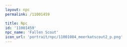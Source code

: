 ```yaml
---
layout: npc
permalink: /11001459

title: Npc
id: '11001459'
npc_name: 'Fallen Scout'
icon_url: 'portrait/npc/11001084_meerkatscout2_p.png'
---
```

